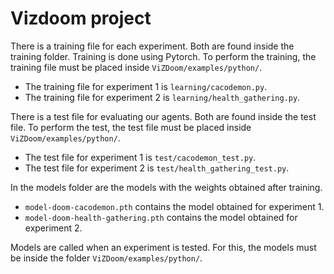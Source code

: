 # **Vizdoom project**

There is a training file for each experiment. Both are found inside the training folder. Training is done using Pytorch. To perform the training, the training file must be placed inside `ViZDoom/examples/python/`.

- The training file for experiment 1 is `learning/cacodemon.py`.
- The training file for experiment 2 is `learning/health_gathering.py`.

There is a test file for evaluating our agents. Both are found inside the test file. To perform the test, the test file must be placed inside `ViZDoom/examples/python/`.

- The test file for experiment 1 is `test/cacodemon_test.py`.
- The test file for experiment 2 is `test/health_gathering_test.py`.

In the models folder are the models with the weights obtained after training.

- `model-doom-cacodemon.pth` contains the model obtained for experiment 1.
- `model-doom-health-gathering.pth` contains the model obtained for experiment 2.

Models are called when an experiment is tested. For this, the models must be inside the folder `ViZDoom/examples/python/`.

